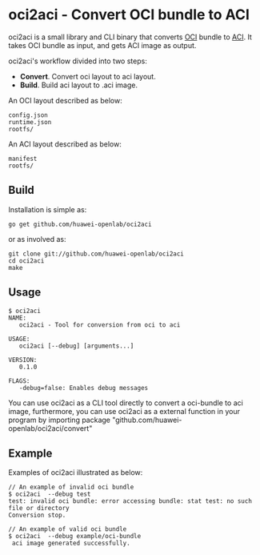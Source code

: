 # oci2aci - Convert OCI bundle to ACI

oci2aci is a small library and CLI binary that converts [OCI](https://github.com/opencontainers/specs) bundle to
[ACI](https://github.com/appc/spec/blob/master/SPEC.md#app-container-image). It takes OCI bundle as input, and gets ACI image as output.

oci2aci's workflow divided into two steps:
- **Convert**. Convert oci layout to aci layout.
- **Build**. Build aci layout to .aci image.

An OCI layout described as below:
```
config.json
runtime.json
rootfs/
```

An ACI layout described as below:
```
manifest
rootfs/
```

## Build

Installation is simple as:

	go get github.com/huawei-openlab/oci2aci

or as involved as:

	git clone git://github.com/huawei-openlab/oci2aci
	cd oci2aci
	make
	
## Usage

```
$ oci2aci
NAME:
   oci2aci - Tool for conversion from oci to aci

USAGE:
   oci2aci [--debug] [arguments...]

VERSION:
   0.1.0

FLAGS:
   -debug=false: Enables debug messages

```
You can use oci2aci as a CLI tool directly to convert a oci-bundle to aci image, furthermore, you can use oci2aci as a external function in your program by importing package "github.com/huawei-openlab/oci2aci/convert"
## Example

Examples of oci2aci illustrated as below:
```
// An example of invalid oci bundle
$ oci2aci  --debug test
test: invalid oci bundle: error accessing bundle: stat test: no such file or directory
Conversion stop.

// An example of valid oci bundle
$ oci2aci  --debug example/oci-bundle
 aci image generated successfully.

```
